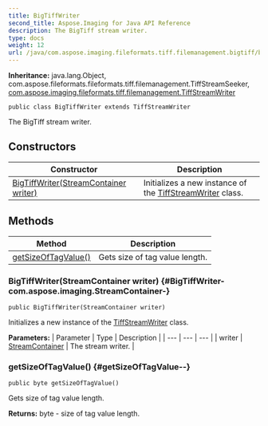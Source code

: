 ```yaml
---
title: BigTiffWriter
second_title: Aspose.Imaging for Java API Reference
description: The BigTiff stream writer.
type: docs
weight: 12
url: /java/com.aspose.imaging.fileformats.tiff.filemanagement.bigtiff/bigtiffwriter/
---
```

**Inheritance:**
java.lang.Object, com.aspose.fileformats.fileformats.tiff.filemanagement.TiffStreamSeeker, [com.aspose.imaging.fileformats.tiff.filemanagement.TiffStreamWriter](../../com.aspose.imaging.fileformats.tiff.filemanagement/tiffstreamwriter)
```
public class BigTiffWriter extends TiffStreamWriter
```

The BigTiff stream writer.
## Constructors

| Constructor | Description |
| --- | --- |
| [BigTiffWriter(StreamContainer writer)](#BigTiffWriter-com.aspose.imaging.StreamContainer-) | Initializes a new instance of the [TiffStreamWriter](../../com.aspose.imaging.fileformats.tiff.filemanagement/tiffstreamwriter) class. |
## Methods

| Method | Description |
| --- | --- |
| [getSizeOfTagValue()](#getSizeOfTagValue--) | Gets size of tag value length. |
### BigTiffWriter(StreamContainer writer) {#BigTiffWriter-com.aspose.imaging.StreamContainer-}
```
public BigTiffWriter(StreamContainer writer)
```


Initializes a new instance of the [TiffStreamWriter](../../com.aspose.imaging.fileformats.tiff.filemanagement/tiffstreamwriter) class.

**Parameters:**
| Parameter | Type | Description |
| --- | --- | --- |
| writer | [StreamContainer](../../com.aspose.imaging/streamcontainer) | The stream writer. |

### getSizeOfTagValue() {#getSizeOfTagValue--}
```
public byte getSizeOfTagValue()
```


Gets size of tag value length.

**Returns:**
byte - size of tag value length.
